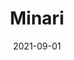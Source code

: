 ---
title: "Minari"
slug: minari
excerpt: ""
category: "Watch"
subcategory: "Film"
listingOnly: true
date: 2021-09-01
---
